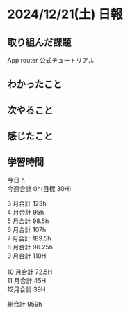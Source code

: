 # 2024/12/21(土) 日報

## 取り組んだ課題
App router 公式チュートリアル　

## わかったこと


## 次やること


## 感じたこと


## 学習時間

今日 h
<br />
今週合計 0h(目標 30H)
<br />

3 月合計 123h
<br />
4 月合計 95h
<br />
5 月合計 98.5h
<br />
6 月合計 107h
<br />
7 月合計 189.5h
<br />
8 月合計 96.25h
<br />
9 月合計 110H
<br />
<br />
10 月合計 72.5H
<br />
11 月合計 45H
<br />
12月合計 39H

総合計 959h
